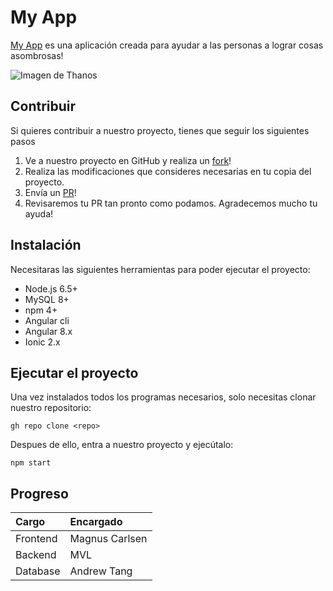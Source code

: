 # My App

[My App](https://angular.io/) es una aplicación creada para ayudar a las personas a lograr cosas asombrosas!

![Imagen de Thanos](https://preview.redd.it/sk9nb6lgccq31.gif?format=png8&s=4314adede1e763a54cb4b435e3d246da0460d3ae)

## Contribuir

Si quieres contribuir a nuestro proyecto, tienes que seguir los siguientes pasos

1. Ve a nuestro proyecto en GitHub y realiza un [fork](https://docs.github.com/es/get-started/quickstart/fork-a-repo)!
2. Realiza las modificaciones que consideres necesarias en tu copia del proyecto.
3. Envía un [PR](https://docs.github.com/es/github/collaborating-with-pull-requests/proposing-changes-to-your-work-with-pull-requests/about-pull-requests)!
4. Revisaremos tu PR tan pronto como podamos. Agradecemos mucho tu ayuda!

## Instalación

Necesitaras las siguientes herramientas para poder ejecutar el proyecto:

- Node.js 6.5+
- MySQL 8+
- npm 4+
- Angular cli
- Angular 8.x
- Ionic 2.x

## Ejecutar el proyecto

Una vez instalados todos los programas necesarios, solo necesitas clonar nuestro repositorio:

`gh repo clone <repo>`

Despues de ello, entra a nuestro proyecto y ejecútalo:

`npm start`

## Progreso

| Cargo | Encargado |
| :------------- | :------------- |
| Frontend  | Magnus Carlsen  |
| Backend | MVL  |
| Database | Andrew Tang  |